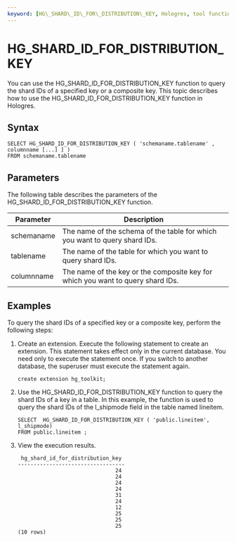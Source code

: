 ```yaml
---
keyword: [HG\_SHARD\_ID\_FOR\_DISTRIBUTION\_KEY, Hologres, tool function]
---
```


# HG\_SHARD\_ID\_FOR\_DISTRIBUTION\_KEY

You can use the HG\_SHARD\_ID\_FOR\_DISTRIBUTION\_KEY function to query the shard IDs of a specified key or a composite key. This topic describes how to use the HG\_SHARD\_ID\_FOR\_DISTRIBUTION\_KEY function in Hologres.

## Syntax

```
SELECT HG_SHARD_ID_FOR_DISTRIBUTION_KEY ( 'schemaname.tablename' , columnname [...] ] ) 
FROM schemaname.tablename
```

## Parameters

The following table describes the parameters of the HG\_SHARD\_ID\_FOR\_DISTRIBUTION\_KEY function.

|Parameter|Description|
|---------|-----------|
|schemaname|The name of the schema of the table for which you want to query shard IDs.|
|tablename|The name of the table for which you want to query shard IDs.|
|columnname|The name of the key or the composite key for which you want to query shard IDs.|

## Examples

To query the shard IDs of a specified key or a composite key, perform the following steps:

1.  Create an extension. Execute the following statement to create an extension. This statement takes effect only in the current database. You need only to execute the statement once. If you switch to another database, the superuser must execute the statement again.

    ```
    create extension hg_toolkit;
    ```

2.  Use the HG\_SHARD\_ID\_FOR\_DISTRIBUTION\_KEY function to query the shard IDs of a key in a table. In this example, the function is used to query the shard IDs of the l\_shipmode field in the table named lineitem.

    ```
    SELECT  HG_SHARD_ID_FOR_DISTRIBUTION_KEY ( 'public.lineitem', l_shipmode)
    FROM public.lineitem ;
    ```

3.  View the execution results.

    ```
     hg_shard_id_for_distribution_key 
    ----------------------------------
                                   24
                                   24
                                   24
                                   24
                                   31
                                   24
                                   12
                                   25
                                   25
                                   25
    (10 rows)
    ```


